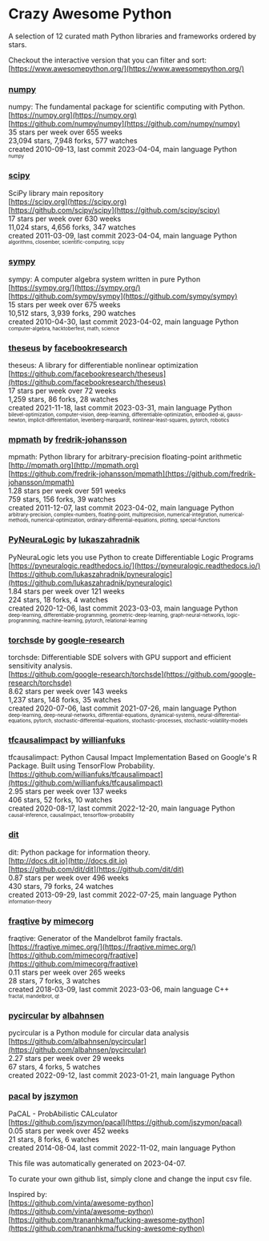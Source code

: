 # Crazy Awesome Python
A selection of 12 curated math Python libraries and frameworks ordered by stars.  

Checkout the interactive version that you can filter and sort: 
[https://www.awesomepython.org/](https://www.awesomepython.org/)  


### [numpy](https://github.com/numpy/numpy)  
numpy: The fundamental package for scientific computing with Python.  
[https://numpy.org](https://numpy.org)  
[https://github.com/numpy/numpy](https://github.com/numpy/numpy)  
35 stars per week over 655 weeks  
23,094 stars, 7,948 forks, 577 watches  
created 2010-09-13, last commit 2023-04-04, main language Python  
<sub><sup>numpy</sup></sub>


### [scipy](https://github.com/scipy/scipy)  
SciPy library main repository  
[https://scipy.org](https://scipy.org)  
[https://github.com/scipy/scipy](https://github.com/scipy/scipy)  
17 stars per week over 630 weeks  
11,024 stars, 4,656 forks, 347 watches  
created 2011-03-09, last commit 2023-04-04, main language Python  
<sub><sup>algorithms, closember, scientific-computing, scipy</sup></sub>


### [sympy](https://github.com/sympy/sympy)  
sympy: A computer algebra system written in pure Python  
[https://sympy.org/](https://sympy.org/)  
[https://github.com/sympy/sympy](https://github.com/sympy/sympy)  
15 stars per week over 675 weeks  
10,512 stars, 3,939 forks, 290 watches  
created 2010-04-30, last commit 2023-04-02, main language Python  
<sub><sup>computer-algebra, hacktoberfest, math, science</sup></sub>


### [theseus](https://github.com/facebookresearch/theseus) by [facebookresearch](https://github.com/facebookresearch)  
theseus: A library for differentiable nonlinear optimization  
[https://github.com/facebookresearch/theseus](https://github.com/facebookresearch/theseus)  
17 stars per week over 72 weeks  
1,259 stars, 86 forks, 28 watches  
created 2021-11-18, last commit 2023-03-31, main language Python  
<sub><sup>bilevel-optimization, computer-vision, deep-learning, differentiable-optimization, embodied-ai, gauss-newton, implicit-differentiation, levenberg-marquardt, nonlinear-least-squares, pytorch, robotics</sup></sub>


### [mpmath](https://github.com/fredrik-johansson/mpmath) by [fredrik-johansson](https://github.com/fredrik-johansson)  
mpmath: Python library for arbitrary-precision floating-point arithmetic  
[http://mpmath.org](http://mpmath.org)  
[https://github.com/fredrik-johansson/mpmath](https://github.com/fredrik-johansson/mpmath)  
1.28 stars per week over 591 weeks  
759 stars, 156 forks, 39 watches  
created 2011-12-07, last commit 2023-04-02, main language Python  
<sub><sup>arbitrary-precision, complex-numbers, floating-point, multiprecision, numerical-integration, numerical-methods, numerical-optimization, ordinary-differential-equations, plotting, special-functions</sup></sub>


### [PyNeuraLogic](https://github.com/lukaszahradnik/pyneuralogic) by [lukaszahradnik](https://github.com/lukaszahradnik)  
PyNeuraLogic lets you use Python to create Differentiable Logic Programs  
[https://pyneuralogic.readthedocs.io/](https://pyneuralogic.readthedocs.io/)  
[https://github.com/lukaszahradnik/pyneuralogic](https://github.com/lukaszahradnik/pyneuralogic)  
1.84 stars per week over 121 weeks  
224 stars, 18 forks, 4 watches  
created 2020-12-06, last commit 2023-03-03, main language Python  
<sub><sup>deep-learning, differentiable-programming, geometric-deep-learning, graph-neural-networks, logic-programming, machine-learning, pytorch, relational-learning</sup></sub>


### [torchsde](https://github.com/google-research/torchsde) by [google-research](https://github.com/google-research)  
torchsde: Differentiable SDE solvers with GPU support and efficient sensitivity analysis.   
[https://github.com/google-research/torchsde](https://github.com/google-research/torchsde)  
8.62 stars per week over 143 weeks  
1,237 stars, 148 forks, 35 watches  
created 2020-07-06, last commit 2021-07-26, main language Python  
<sub><sup>deep-learning, deep-neural-networks, differential-equations, dynamical-systems, neural-differential-equations, pytorch, stochastic-differential-equations, stochastic-processes, stochastic-volatility-models</sup></sub>


### [tfcausalimpact](https://github.com/willianfuks/tfcausalimpact) by [willianfuks](https://github.com/willianfuks)  
tfcausalimpact: Python Causal Impact Implementation Based on Google's R Package. Built using TensorFlow Probability.  
[https://github.com/willianfuks/tfcausalimpact](https://github.com/willianfuks/tfcausalimpact)  
2.95 stars per week over 137 weeks  
406 stars, 52 forks, 10 watches  
created 2020-08-17, last commit 2022-12-20, main language Python  
<sub><sup>causal-inference, causalimpact, tensorflow-probability</sup></sub>


### [dit](https://github.com/dit/dit)  
dit: Python package for information theory.  
[http://docs.dit.io](http://docs.dit.io)  
[https://github.com/dit/dit](https://github.com/dit/dit)  
0.87 stars per week over 496 weeks  
430 stars, 79 forks, 24 watches  
created 2013-09-29, last commit 2022-07-25, main language Python  
<sub><sup>information-theory</sup></sub>


### [fraqtive](https://github.com/mimecorg/fraqtive) by [mimecorg](https://github.com/mimecorg)  
fraqtive: Generator of the Mandelbrot family fractals.  
[https://fraqtive.mimec.org/](https://fraqtive.mimec.org/)  
[https://github.com/mimecorg/fraqtive](https://github.com/mimecorg/fraqtive)  
0.11 stars per week over 265 weeks  
28 stars, 7 forks, 3 watches  
created 2018-03-09, last commit 2023-03-06, main language C++  
<sub><sup>fractal, mandelbrot, qt</sup></sub>


### [pycircular](https://github.com/albahnsen/pycircular) by [albahnsen](https://github.com/albahnsen)  
pycircular is a Python module for circular data analysis  
[https://github.com/albahnsen/pycircular](https://github.com/albahnsen/pycircular)  
2.27 stars per week over 29 weeks  
67 stars, 4 forks, 5 watches  
created 2022-09-12, last commit 2023-01-21, main language Python  


### [pacal](https://github.com/jszymon/pacal) by [jszymon](https://github.com/jszymon)  
PaCAL - ProbAbilistic CALculator  
[https://github.com/jszymon/pacal](https://github.com/jszymon/pacal)  
0.05 stars per week over 452 weeks  
21 stars, 8 forks, 6 watches  
created 2014-08-04, last commit 2022-11-02, main language Python  


This file was automatically generated on 2023-04-07.  

To curate your own github list, simply clone and change the input csv file.  

Inspired by:  
[https://github.com/vinta/awesome-python](https://github.com/vinta/awesome-python)  
[https://github.com/trananhkma/fucking-awesome-python](https://github.com/trananhkma/fucking-awesome-python)  